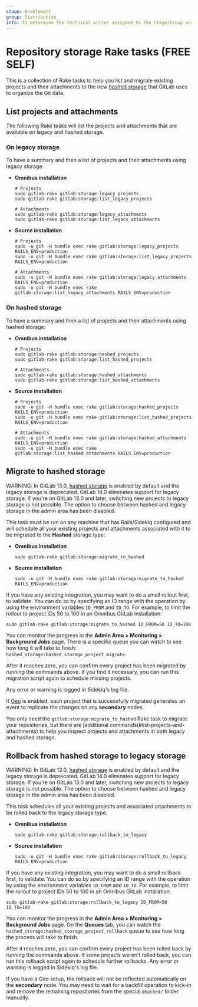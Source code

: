 ```yaml
---
stage: Enablement
group: Distribution
info: To determine the technical writer assigned to the Stage/Group associated with this page, see https://about.gitlab.com/handbook/engineering/ux/technical-writing/#assignments
---
```


# Repository storage Rake tasks **(FREE SELF)**

This is a collection of Rake tasks to help you list and migrate
existing projects and their attachments to the new
[hashed storage](../repository_storage_types.md) that GitLab
uses to organize the Git data.

## List projects and attachments

The following Rake tasks will list the projects and attachments that are
available on legacy and hashed storage.

### On legacy storage

To have a summary and then a list of projects and their attachments using legacy storage:

- **Omnibus installation**

  ```shell
  # Projects
  sudo gitlab-rake gitlab:storage:legacy_projects
  sudo gitlab-rake gitlab:storage:list_legacy_projects

  # Attachments
  sudo gitlab-rake gitlab:storage:legacy_attachments
  sudo gitlab-rake gitlab:storage:list_legacy_attachments
  ```

- **Source installation**

  ```shell
  # Projects
  sudo -u git -H bundle exec rake gitlab:storage:legacy_projects RAILS_ENV=production
  sudo -u git -H bundle exec rake gitlab:storage:list_legacy_projects RAILS_ENV=production

  # Attachments
  sudo -u git -H bundle exec rake gitlab:storage:legacy_attachments RAILS_ENV=production
  sudo -u git -H bundle exec rake gitlab:storage:list_legacy_attachments RAILS_ENV=production
  ```

### On hashed storage

To have a summary and then a list of projects and their attachments using hashed storage:

- **Omnibus installation**

  ```shell
  # Projects
  sudo gitlab-rake gitlab:storage:hashed_projects
  sudo gitlab-rake gitlab:storage:list_hashed_projects

  # Attachments
  sudo gitlab-rake gitlab:storage:hashed_attachments
  sudo gitlab-rake gitlab:storage:list_hashed_attachments
  ```

- **Source installation**

  ```shell
  # Projects
  sudo -u git -H bundle exec rake gitlab:storage:hashed_projects RAILS_ENV=production
  sudo -u git -H bundle exec rake gitlab:storage:list_hashed_projects RAILS_ENV=production

  # Attachments
  sudo -u git -H bundle exec rake gitlab:storage:hashed_attachments RAILS_ENV=production
  sudo -u git -H bundle exec rake gitlab:storage:list_hashed_attachments RAILS_ENV=production
  ```

## Migrate to hashed storage

WARNING:
In GitLab 13.0, [hashed storage](../repository_storage_types.md#hashed-storage)
is enabled by default and the legacy storage is deprecated.
GitLab 14.0 eliminates support for legacy storage. If you're on GitLab
13.0 and later, switching new projects to legacy storage is not possible.
The option to choose between hashed and legacy storage in the admin area has
been disabled.

This task must be run on any machine that has Rails/Sidekiq configured and will
schedule all your existing projects and attachments associated with it to be
migrated to the **Hashed** storage type:

- **Omnibus installation**

  ```shell
  sudo gitlab-rake gitlab:storage:migrate_to_hashed
  ```

- **Source installation**

  ```shell
  sudo -u git -H bundle exec rake gitlab:storage:migrate_to_hashed RAILS_ENV=production
  ```

If you have any existing integration, you may want to do a small rollout first,
to validate. You can do so by specifying an ID range with the operation by using
the environment variables `ID_FROM` and `ID_TO`. For example, to limit the rollout
to project IDs 50 to 100 in an Omnibus GitLab installation:

```shell
sudo gitlab-rake gitlab:storage:migrate_to_hashed ID_FROM=50 ID_TO=100
```

You can monitor the progress in the **Admin Area > Monitoring > Background Jobs** page.
There is a specific queue you can watch to see how long it will take to finish:
`hashed_storage:hashed_storage_project_migrate`.

After it reaches zero, you can confirm every project has been migrated by running the commands above.
If you find it necessary, you can run this migration script again to schedule missing projects.

Any error or warning is logged in Sidekiq's log file.

If [Geo](../geo/index.md) is enabled, each project that is successfully migrated
generates an event to replicate the changes on any **secondary** nodes.

You only need the `gitlab:storage:migrate_to_hashed` Rake task to migrate your repositories, but there are
[additional commands(#list-projects-and-attachments) to help you inspect projects and attachments in both legacy and hashed storage.

## Rollback from hashed storage to legacy storage

WARNING:
In GitLab 13.0, [hashed storage](../repository_storage_types.md#hashed-storage)
is enabled by default and the legacy storage is deprecated.
GitLab 14.0 eliminates support for legacy storage. If you're on GitLab
13.0 and later, switching new projects to legacy storage is not possible.
The option to choose between hashed and legacy storage in the admin area has
been disabled.

This task schedules all your existing projects and associated attachments to be rolled back to the
legacy storage type.

- **Omnibus installation**

  ```shell
  sudo gitlab-rake gitlab:storage:rollback_to_legacy
  ```

- **Source installation**

  ```shell
  sudo -u git -H bundle exec rake gitlab:storage:rollback_to_legacy RAILS_ENV=production
  ```

If you have any existing integration, you may want to do a small rollback first,
to validate. You can do so by specifying an ID range with the operation by using
the environment variables `ID_FROM` and `ID_TO`. For example, to limit the rollout
to project IDs 50 to 100 in an Omnibus GitLab installation:

```shell
sudo gitlab-rake gitlab:storage:rollback_to_legacy ID_FROM=50 ID_TO=100
```

You can monitor the progress in the **Admin Area > Monitoring > Background Jobs** page.
On the **Queues** tab, you can watch the `hashed_storage:hashed_storage_project_rollback` queue to see how long the process will take to finish.

After it reaches zero, you can confirm every project has been rolled back by running the commands above.
If some projects weren't rolled back, you can run this rollback script again to schedule further rollbacks.
Any error or warning is logged in Sidekiq's log file.

If you have a Geo setup, the rollback will not be reflected automatically
on the **secondary** node. You may need to wait for a backfill operation to kick-in and remove
the remaining repositories from the special `@hashed/` folder manually.
